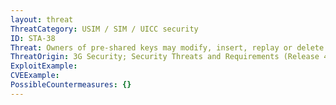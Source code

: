 ```yaml
---
layout: threat
ThreatCategory: USIM / SIM / UICC security
ID: STA-38
Threat: Owners of pre-shared keys may modify, insert, replay or delete applications and/or data which is downloaded to the SIM or USIM. This includes both accidental and deliberate manipulation.
ThreatOrigin: 3G Security; Security Threats and Requirements (Release 4) [^165]
ExploitExample:
CVEExample:
PossibleCountermeasures: {}
---
```

